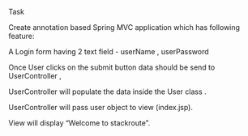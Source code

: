 Task

Create annotation based Spring MVC application which has following feature:

A Login form having 2 text field - userName , userPassword

Once User clicks on the submit button data should be send to UserController ,

UserController will populate the data inside the User class .

UserController will pass user object to view (index.jsp).

View will display “Welcome <user> to stackroute”.
